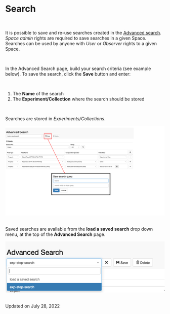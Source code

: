Search
====
 

[](# "Print this article")

 

It is possible to save and re-use searches created in the [Advanced
search](https://openbis.ch/index.php/docs/user-documentation-20-10-3/search/advanced-search/).
*Space* *admin* rights are required to save searches in a given Space.
Searches can be used by anyone with *User* or *Observer* rights to a
given Space.

 

In the Advanced Search page, build your search criteria (see example
below). To save the search, click the **Save** button and enter:

 

1.  The **Name** of the search
2.  The **Experiment/Collection** where the search should be stored

 

Searches are stored in *Experiments/Collections*.

![image info](img/advanced-search-create-and-save-query.png)
 

Saved searches are available from the **load a saved search** drop down
menu, at the top of the **Advanced Search** page.  

![image info](img/advanced-search-load-saved-query.png)
 

Updated on July 28, 2022
